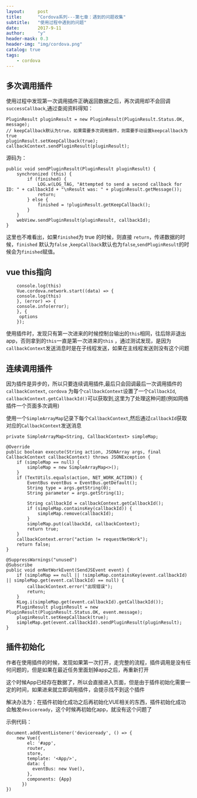```yaml
---
layout:     post
title:      "Cordova系列---第七章：遇到的问题收集"
subtitle:   "使用过程中遇到的问题"
date:       2017-9-11
author:     "y"
header-mask: 0.3
header-img: "img/cordova.png"
catalog: true
tags:
    - cordova
---
```



## 多次调用插件

使用过程中发现第一次调用插件正确返回数据之后，再次调用却不会回调`successCallback`,通过查阅资料得知：

    PluginResult pluginResult = new PluginResult(PluginResult.Status.OK, message);
    // keepCallback默认为true，如果需要多次调用插件，则需要手动设置keepcallback为true
    pluginResult.setKeepCallback(true);
    callbackContext.sendPluginResult(pluginResult);


源码为：

    public void sendPluginResult(PluginResult pluginResult) {
        synchronized (this) {
            if (finished) {
                LOG.w(LOG_TAG, "Attempted to send a second callback for ID: " + callbackId + "\nResult was: " + pluginResult.getMessage());
                return;
            } else {
                finished = !pluginResult.getKeepCallback();
            }
        }
        webView.sendPluginResult(pluginResult, callbackId);
    }


这里也不难看出，如果`finished`为 true 的时候，则直接 `return`，传递数据的时候，`finished` 默认为`false`
,`keepCallback`默认也为`false`,`sendPluginResult`的时候会为`finished`赋值。


## vue this指向

        console.log(this)
        Vue.cordova.network.start((data) => {
        console.log(this)
        }, (error) => {
        console.info(error);
        }, {
         options
        });
        
 使用插件时，发现只有第一次进来的时候控制台输出的`this`相同，往后除非退出app，否则拿到的`this`一直是第一次进来的`this`
 ，通过测试发现，是因为`callbackContext`发送消息时是在子线程发送，如果在主线程发送则没有这个问题
 
 
## 连续调用插件

因为插件是异步的，所以只要连续调用插件,最后只会回调最后一次调用插件的`callbackContext`,
`cordova` 为每个`callbackContext`设置了一个`CallbackId`,
`callbackContext.getCallbackId()`可以获取到,这里为了处理这种问题(例如网络插件一个页面多次调用)

使用一个`SimpleArrayMap`记录下每个`CallbackContext`,然后通过`callbackId`获取对应的`CallbackContext`发送消息

    private SimpleArrayMap<String, CallbackContext> simpleMap;

    @Override
    public boolean execute(String action, JSONArray args, final CallbackContext callbackContext) throws JSONException {
        if (simpleMap == null) {
            simpleMap = new SimpleArrayMap<>();
        }
        if (TextUtils.equals(action, NET_WORK_ACTION)) {
            EventBus eventBus = EventBus.getDefault();
            String type = args.getString(0);
            String parameter = args.getString(1);

            String callbackId = callbackContext.getCallbackId();
            if (simpleMap.containsKey(callbackId)) {
                simpleMap.remove(callbackId);
            }
            simpleMap.put(callbackId, callbackContext);
            return true;
        }
        callbackContext.error("action != requestNetWork");
        return false;
    }

    @SuppressWarnings("unused")
    @Subscribe
    public void onNetWorkEvent(SendJSEvent event) {
        if (simpleMap == null || !simpleMap.containsKey(event.callbackId) || simpleMap.get(event.callbackId) == null) {
            callbackContext.error("出现错误");
            return;
        }
        KLog.i(simpleMap.get(event.callbackId).getCallbackId());
        PluginResult pluginResult = new PluginResult(PluginResult.Status.OK, event.message);
        pluginResult.setKeepCallback(true);
        simpleMap.get(event.callbackId).sendPluginResult(pluginResult);
    }
    
    
## 插件初始化

作者在使用插件的时候，发现如果第一次打开，走完整的流程，插件调用是没有任何问题的，但是如果在最近任务里面划掉app之后，再重新打开

这个时候App已经存在数据了，所以会直接进入页面，但是由于插件初始化需要一定的时间，如果进来就立即调用插件，会提示找不到这个插件

解决办法为：在插件初始化成功之后再初始化VUE相关的东西，插件初始化成功会触发`deviceready`，这个时候再初始化app，就没有这个问题了

示例代码：

    document.addEventListener('deviceready', () => {
        new Vue({
            el: '#app',
            router,
            store,
            template: '<App/>',
            data: {
              eventBus: new Vue(),
            },
            components: {App}
          })
    })